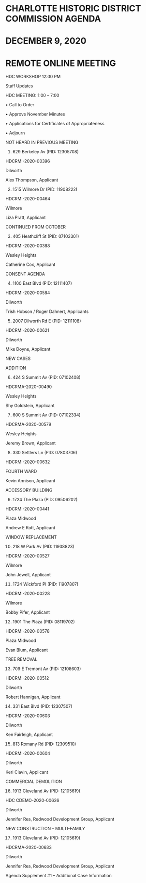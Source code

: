 # CHARLOTTE HISTORIC DISTRICT COMMISSION AGENDA

# DECEMBER 9, 2020

# REMOTE ONLINE MEETING

HDC WORKSHOP 12:00 PM

Staff Updates

HDC MEETING: 1:00 – 7:00

• Call to Order

• Approve November Minutes

• Applications for Certificates of Appropriateness

• Adjourn

NOT HEARD IN PREVIOUS MEETING

1. 629 Berkeley Av (PID: 12305708)

HDCRMI-2020-00396

Dilworth

Alex Thompson, Applicant

2. 1515 Wilmore Dr (PID: 11908222)

HDCRMI-2020-00464

Wilmore

Liza Pratt, Applicant

CONTINUED FROM OCTOBER

3. 405 Heathcliff St (PID: 07103301)

HDCRMI-2020-00388

Wesley Heights

Catherine Cox, Applicant

CONSENT AGENDA

4. 1100 East Blvd (PID: 12111407)

HDCRMI-2020-00584

Dilworth

Trish Hobson / Roger Dahnert, Applicants

5. 2007 Dilworth Rd E (PID: 12111108)

HDCRMI-2020-00621

Dilworth

Mike Doyne, Applicant

NEW CASES

ADDITION

6. 424 S Summit Av (PID: 07102408)

HDCRMA-2020-00490

Wesley Heights

Shy Goldstein, Applicant

7. 600 S Summit Av (PID: 07102334)

HDCRMA-2020-00579

Wesley Heights

Jeremy Brown, Applicant

8. 330 Settlers Ln (PID: 07803706)

HDCRMI-2020-00632

FOURTH WARD

Kevin Annison, Applicant

ACCESSORY BUILDING

9. 1724 The Plaza (PID: 09506202)

HDCRMI-2020-00441

Plaza Midwood

Andrew E Kott, Applicant

WINDOW REPLACEMENT

10. 218 W Park Av (PID: 11908823)

HDCRMI-2020-00527

Wilmore

John Jewell, Applicant

11. 1724 Wickford Pl (PID: 11907807)

HDCRMI-2020-00228

Wilmore

Bobby Pifer, Applicant

12. 1901 The Plaza (PID: 08119702)

HDCRMI-2020-00578

Plaza Midwood

Evan Blum, Applicant

TREE REMOVAL

13. 709 E Tremont Av (PID: 12108603)

HDCRMI-2020-00512

Dilworth

Robert Hannigan, Applicant

14. 331 East Blvd (PID: 12307507)

HDCRMI-2020-00603

Dilworth

Ken Fairleigh, Applicant

15. 813 Romany Rd (PID: 12309510)

HDCRMI-2020-00604

Dilworth

Keri Clavin, Applicant

COMMERCIAL DEMOLITION

16. 1913 Cleveland Av (PID: 12105619)

HDC CDEMO-2020-00626

Dilworth

Jennifer Rea, Redwood Development Group, Applicant

NEW CONSTRUCTION - MULTI-FAMILY

17. 1913 Cleveland Av (PID: 12105619)

HDCRMA-2020-00633

Dilworth

Jennifer Rea, Redwood Development Group, Applicant

Agenda Supplement #1 – Additional Case Information

